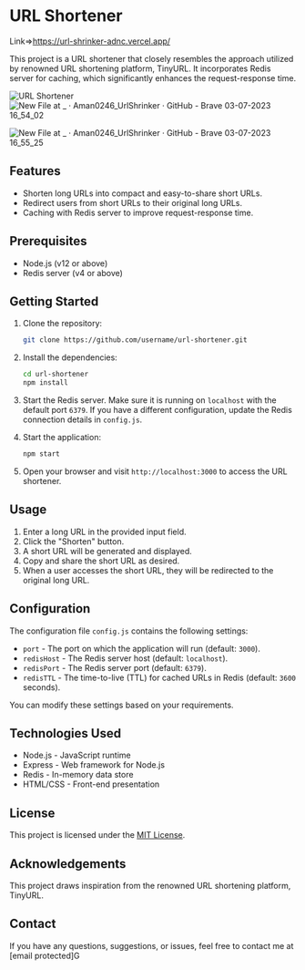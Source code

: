 # URL Shortener
Link=>https://url-shrinker-adnc.vercel.app/

This project is a URL shortener that closely resembles the approach utilized by renowned URL shortening platform, TinyURL. It incorporates Redis server for caching, which significantly enhances the request-response time.

![URL Shortener](url_shortener.png)
![New File at _ · Aman0246_UrlShrinker · GitHub - Brave 03-07-2023 16_54_02](https://github.com/Aman0246/UrlShrinker/assets/130737436/c7b8b882-b5f0-49e1-8b46-68aaf0f9f1b4)

![New File at _ · Aman0246_UrlShrinker · GitHub - Brave 03-07-2023 16_55_25](https://github.com/Aman0246/UrlShrinker/assets/130737436/d83d54c9-bf3f-4504-bc8d-b54c0e6016b1)

## Features

- Shorten long URLs into compact and easy-to-share short URLs.
- Redirect users from short URLs to their original long URLs.
- Caching with Redis server to improve request-response time.

## Prerequisites

- Node.js (v12 or above)
- Redis server (v4 or above)

## Getting Started

1. Clone the repository:

   ```bash
   git clone https://github.com/username/url-shortener.git
   ```

2. Install the dependencies:

   ```bash
   cd url-shortener
   npm install
   ```

3. Start the Redis server. Make sure it is running on `localhost` with the default port `6379`. If you have a different configuration, update the Redis connection details in `config.js`.

4. Start the application:

   ```bash
   npm start
   ```

5. Open your browser and visit `http://localhost:3000` to access the URL shortener.

## Usage

1. Enter a long URL in the provided input field.
2. Click the "Shorten" button.
3. A short URL will be generated and displayed.
4. Copy and share the short URL as desired.
5. When a user accesses the short URL, they will be redirected to the original long URL.

## Configuration

The configuration file `config.js` contains the following settings:

- `port` - The port on which the application will run (default: `3000`).
- `redisHost` - The Redis server host (default: `localhost`).
- `redisPort` - The Redis server port (default: `6379`).
- `redisTTL` - The time-to-live (TTL) for cached URLs in Redis (default: `3600` seconds).

You can modify these settings based on your requirements.

## Technologies Used

- Node.js - JavaScript runtime
- Express - Web framework for Node.js
- Redis - In-memory data store
- HTML/CSS - Front-end presentation

## License

This project is licensed under the [MIT License](LICENSE).

## Acknowledgements

This project draws inspiration from the renowned URL shortening platform, TinyURL.

## Contact

If you have any questions, suggestions, or issues, feel free to contact me at [email protected]G

